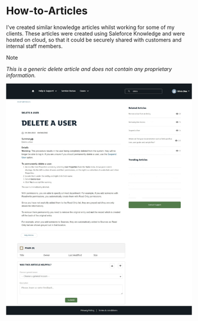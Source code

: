# How-to-Articles

I've created similar knowledge articles whilst working for some of my clients. 
These articles were created using Saleforce Knowledge and were hosted on cloud, so that it could be securely shared with customers and internal staff members.

>[!NOTE]
> *This is a generic delete article and does not contain any proprietary information.*
>


<p align="center">
 <img src="https://github.com/SilviaDias16/My-Portfolio/blob/main/Images/How-to-Articles.jpg" width="1000">
</p>
